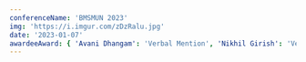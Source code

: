 ```yaml
---
conferenceName: 'BMSMUN 2023'
img: 'https://i.imgur.com/zDzRalu.jpg'
date: '2023-01-07'
awardeeAward: { 'Avani Dhangam': 'Verbal Mention', 'Nikhil Girish': 'Verbal Mention' }
---
```

